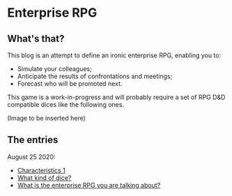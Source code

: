 # Enterprise RPG

## What's that?

This blog is an attempt to define an ironic enterprise RPG, enabling you to:

* Simulate your colleagues;
* Anticipate the results of confrontations and meetings;
* Forecast who will be promoted next.

This game is a work-in-progress and will probably require a set of RPG D&D compatible dices like the following ones.

(Image to be inserted here)

## The entries

August 25 2020:

  * [Characteristics 1](2020/20200825-3.md)
  * [What kind of dice?](2020/20200825-2.md)
  * [What is the enterprise RPG you are talking about?](2020/20200825.md)




